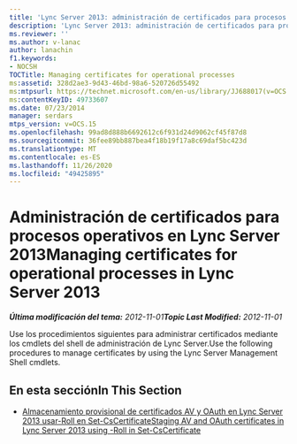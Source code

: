 ```yaml
---
title: 'Lync Server 2013: administración de certificados para procesos operativos'
description: 'Lync Server 2013: administración de certificados para procesos operativos.'
ms.reviewer: ''
ms.author: v-lanac
author: lanachin
f1.keywords:
- NOCSH
TOCTitle: Managing certificates for operational processes
ms:assetid: 328d2ae3-9d43-46bd-98a6-520726d55492
ms:mtpsurl: https://technet.microsoft.com/en-us/library/JJ688017(v=OCS.15)
ms:contentKeyID: 49733607
ms.date: 07/23/2014
manager: serdars
mtps_version: v=OCS.15
ms.openlocfilehash: 99ad8d888b6692612c6f931d24d9062cf45f87d8
ms.sourcegitcommit: 36fee89bb887bea4f18b19f17a8c69daf5bc423d
ms.translationtype: MT
ms.contentlocale: es-ES
ms.lasthandoff: 11/26/2020
ms.locfileid: "49425895"
---
```

# <a name="managing-certificates-for-operational-processes-in-lync-server-2013"></a><span data-ttu-id="c3f65-103">Administración de certificados para procesos operativos en Lync Server 2013</span><span class="sxs-lookup"><span data-stu-id="c3f65-103">Managing certificates for operational processes in Lync Server 2013</span></span>

<div data-xmlns="http://www.w3.org/1999/xhtml">

<div class="topic" data-xmlns="http://www.w3.org/1999/xhtml" data-msxsl="urn:schemas-microsoft-com:xslt" data-cs="https://msdn.microsoft.com/">

<div data-asp="https://msdn2.microsoft.com/asp">



</div>

<div id="mainSection">

<div id="mainBody"><span data-ttu-id="c3f65-104">

<span> </span></span><span class="sxs-lookup"><span data-stu-id="c3f65-104">

<span> </span></span></span>

<span data-ttu-id="c3f65-105">_**Última modificación del tema:** 2012-11-01_</span><span class="sxs-lookup"><span data-stu-id="c3f65-105">_**Topic Last Modified:** 2012-11-01_</span></span>

<span data-ttu-id="c3f65-106">Use los procedimientos siguientes para administrar certificados mediante los cmdlets del shell de administración de Lync Server.</span><span class="sxs-lookup"><span data-stu-id="c3f65-106">Use the following procedures to manage certificates by using the Lync Server Management Shell cmdlets.</span></span>

<div>

## <a name="in-this-section"></a><span data-ttu-id="c3f65-107">En esta sección</span><span class="sxs-lookup"><span data-stu-id="c3f65-107">In This Section</span></span>

  - [<span data-ttu-id="c3f65-108">Almacenamiento provisional de certificados AV y OAuth en Lync Server 2013 usar-Roll en Set-CsCertificate</span><span class="sxs-lookup"><span data-stu-id="c3f65-108">Staging AV and OAuth certificates in Lync Server 2013 using -Roll in Set-CsCertificate</span></span>](lync-server-2013-staging-av-and-oauth-certificates-using-roll-in-https://docs.microsoft.com/powershell/module/skype/Set-CsCertificate)

<span data-ttu-id="c3f65-109"></div>

</div>

<span> </span>

</div>

</div>

</span><span class="sxs-lookup"><span data-stu-id="c3f65-109"></div>

</div>

<span> </span>

</div>

</div>

</span></span></div>

